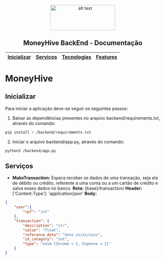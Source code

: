 <div align="center">
  
<p>
<img src="https://upload.wikimedia.org/wikipedia/commons/thumb/c/c3/Logo_UFMG.png/320px-Logo_UFMG.png" alt="alt text" width="210" height="82">
</p>

<p> <h2> MoneyHive BackEnd - Documentação </h2> </p>

  
| [Inicializar](#Inicializar) | [Serviços](#Serviços) | [Tecnologias](#tecnologias) | [Features](#features) |
| - | - | - | - |
</div>

# MoneyHive

## Inicializar
Para iniciar a aplicação deve-se seguir os seguintes passos:
1. Baixar as dependências presentes no arquivo backend/requirements.txt, através do comando:
```bash
pip install > /backend/requirements.txt
```
2. Iniciar o arquivo backend/app.py, através do comando:
```bash
python3 /backend/app.py
```

## Serviços
* **MakeTransaction:** Espera receber os dados de uma transação, seja ela de débito ou crédito, referente a uma conta ou a 
um cartão de crédito e salva esses dados no banco.
    **Rota:** {base}/transaction/
    **Header:** ['Content-Type']: 'application/json'
    **Body:** 
```json
{
    "user":{
        "cpf": "int"
    },
    "transaction": {
        "description": "str",
        "value": "float",
        "reference_date": "date xx/xx/xxxx",
        "id_category": "int",
        "type": "enum {Income = 1, Expense = 2}"
    }
}
```